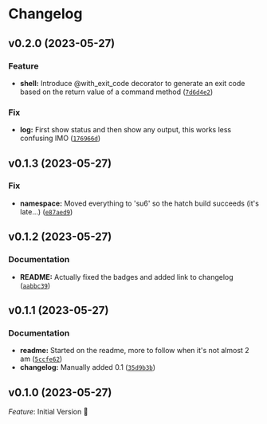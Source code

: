 # Changelog

<!--next-version-placeholder-->

## v0.2.0 (2023-05-27)
### Feature
* **shell:** Introduce @with_exit_code decorator to generate an exit code based on the return value of a command method ([`7d6d4e2`](https://github.com/robinvandernoord/su6-checker/commit/7d6d4e27c2226538b79f63b972c90045517cbe46))

### Fix
* **log:** First show status and then show any output, this works less confusing IMO ([`176966d`](https://github.com/robinvandernoord/su6-checker/commit/176966df86383887ac837c35de1d423c1ca03546))

## v0.1.3 (2023-05-27)
### Fix
* **namespace:** Moved everything to 'su6' so the hatch build succeeds (it's late...) ([`e87aed9`](https://github.com/robinvandernoord/su6-checker/commit/e87aed9660449560256e32178e730157a153bb47))

## v0.1.2 (2023-05-27)
### Documentation
* **README:** Actually fixed the badges and added link to changelog ([`aabbc39`](https://github.com/robinvandernoord/su6-checker/commit/aabbc39a5bfccf05248b8d21c105fc758befa240))

## v0.1.1 (2023-05-27)
### Documentation
* **readme:** Started on the readme, more to follow when it's not almost 2 am ([`5ccfe62`](https://github.com/robinvandernoord/su6-checker/commit/5ccfe6232a58776dcee3c1a969a07711d479f0e3))
* **changelog:** Manually added 0.1 ([`35d9b3b`](https://github.com/robinvandernoord/su6-checker/commit/35d9b3b1caedad64e4b68d40b1567fa154bad249))

## v0.1.0 (2023-05-27)
*Feature*: Initial Version 🎉

